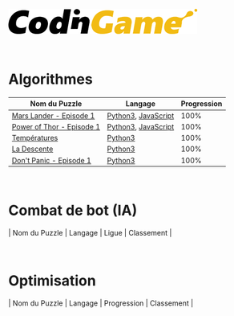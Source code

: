 [![CodinGame](/CodinGame.png)](https://www.codingame.com/ "CodinGame")

<br>

# Algorithmes
| Nom du Puzzle                                                                         | Langage             | Progression |
|---------------------------------------------------------------------------------------|---------------------|-------------|
| [Mars Lander - Episode 1](https://www.codingame.com/training/easy/mars-lander-episode-1) | [Python3](https://github.com/ScrimaliAnthony/CodinGame/blob/main/Mars%20Lander%20-%20Episode%201/Python/mars_lander_episode-1.py), [JavaScript](https://github.com/ScrimaliAnthony/CodinGame/blob/main/Mars%20Lander%20-%20Episode%201/JavaScript/mars_lander_Episode-1.js) |    100%     |
| [Power of Thor - Episode 1](https://www.codingame.com/training/easy/power-of-thor-episode-1) | [Python3](), [JavaScript]() |    100%     |
| [Températures](https://www.codingame.com/training/easy/temperatures) | [Python3]() |    100%     |
| [La Descente](https://www.codingame.com/training/easy/the-descent) | [Python3]() |    100%     |
| [Don't Panic - Episode 1](https://www.codingame.com/training/medium/don't-panic-episode-1) | [Python3]() |    100%     |

<br>

# Combat de bot (IA)
| Nom du Puzzle | Langage | Ligue | Classement |

<br>

# Optimisation
| Nom du Puzzle | Langage | Progression | Classement |
